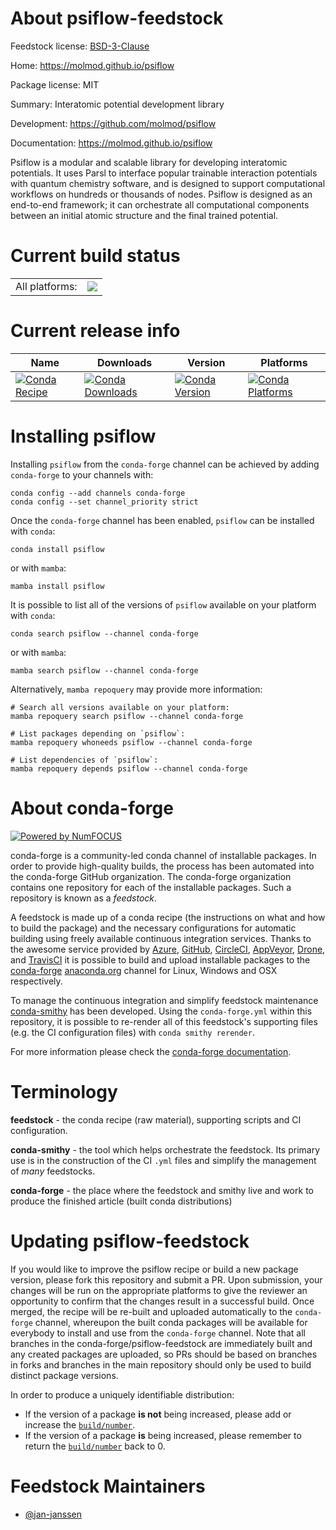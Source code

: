 About psiflow-feedstock
=======================

Feedstock license: [BSD-3-Clause](https://github.com/conda-forge/psiflow-feedstock/blob/main/LICENSE.txt)

Home: https://molmod.github.io/psiflow

Package license: MIT

Summary: Interatomic potential development library

Development: https://github.com/molmod/psiflow

Documentation: https://molmod.github.io/psiflow

Psiflow is a modular and scalable library for developing interatomic
potentials. It uses Parsl to interface popular trainable interaction
potentials with quantum chemistry software, and is designed to support
computational workflows on hundreds or thousands of nodes. Psiflow is
designed as an end-to-end framework; it can orchestrate all
computational components between an initial atomic structure and the
final trained potential.


Current build status
====================


<table><tr><td>All platforms:</td>
    <td>
      <a href="https://dev.azure.com/conda-forge/feedstock-builds/_build/latest?definitionId=20463&branchName=main">
        <img src="https://dev.azure.com/conda-forge/feedstock-builds/_apis/build/status/psiflow-feedstock?branchName=main">
      </a>
    </td>
  </tr>
</table>

Current release info
====================

| Name | Downloads | Version | Platforms |
| --- | --- | --- | --- |
| [![Conda Recipe](https://img.shields.io/badge/recipe-psiflow-green.svg)](https://anaconda.org/conda-forge/psiflow) | [![Conda Downloads](https://img.shields.io/conda/dn/conda-forge/psiflow.svg)](https://anaconda.org/conda-forge/psiflow) | [![Conda Version](https://img.shields.io/conda/vn/conda-forge/psiflow.svg)](https://anaconda.org/conda-forge/psiflow) | [![Conda Platforms](https://img.shields.io/conda/pn/conda-forge/psiflow.svg)](https://anaconda.org/conda-forge/psiflow) |

Installing psiflow
==================

Installing `psiflow` from the `conda-forge` channel can be achieved by adding `conda-forge` to your channels with:

```
conda config --add channels conda-forge
conda config --set channel_priority strict
```

Once the `conda-forge` channel has been enabled, `psiflow` can be installed with `conda`:

```
conda install psiflow
```

or with `mamba`:

```
mamba install psiflow
```

It is possible to list all of the versions of `psiflow` available on your platform with `conda`:

```
conda search psiflow --channel conda-forge
```

or with `mamba`:

```
mamba search psiflow --channel conda-forge
```

Alternatively, `mamba repoquery` may provide more information:

```
# Search all versions available on your platform:
mamba repoquery search psiflow --channel conda-forge

# List packages depending on `psiflow`:
mamba repoquery whoneeds psiflow --channel conda-forge

# List dependencies of `psiflow`:
mamba repoquery depends psiflow --channel conda-forge
```


About conda-forge
=================

[![Powered by
NumFOCUS](https://img.shields.io/badge/powered%20by-NumFOCUS-orange.svg?style=flat&colorA=E1523D&colorB=007D8A)](https://numfocus.org)

conda-forge is a community-led conda channel of installable packages.
In order to provide high-quality builds, the process has been automated into the
conda-forge GitHub organization. The conda-forge organization contains one repository
for each of the installable packages. Such a repository is known as a *feedstock*.

A feedstock is made up of a conda recipe (the instructions on what and how to build
the package) and the necessary configurations for automatic building using freely
available continuous integration services. Thanks to the awesome service provided by
[Azure](https://azure.microsoft.com/en-us/services/devops/), [GitHub](https://github.com/),
[CircleCI](https://circleci.com/), [AppVeyor](https://www.appveyor.com/),
[Drone](https://cloud.drone.io/welcome), and [TravisCI](https://travis-ci.com/)
it is possible to build and upload installable packages to the
[conda-forge](https://anaconda.org/conda-forge) [anaconda.org](https://anaconda.org/)
channel for Linux, Windows and OSX respectively.

To manage the continuous integration and simplify feedstock maintenance
[conda-smithy](https://github.com/conda-forge/conda-smithy) has been developed.
Using the ``conda-forge.yml`` within this repository, it is possible to re-render all of
this feedstock's supporting files (e.g. the CI configuration files) with ``conda smithy rerender``.

For more information please check the [conda-forge documentation](https://conda-forge.org/docs/).

Terminology
===========

**feedstock** - the conda recipe (raw material), supporting scripts and CI configuration.

**conda-smithy** - the tool which helps orchestrate the feedstock.
                   Its primary use is in the construction of the CI ``.yml`` files
                   and simplify the management of *many* feedstocks.

**conda-forge** - the place where the feedstock and smithy live and work to
                  produce the finished article (built conda distributions)


Updating psiflow-feedstock
==========================

If you would like to improve the psiflow recipe or build a new
package version, please fork this repository and submit a PR. Upon submission,
your changes will be run on the appropriate platforms to give the reviewer an
opportunity to confirm that the changes result in a successful build. Once
merged, the recipe will be re-built and uploaded automatically to the
`conda-forge` channel, whereupon the built conda packages will be available for
everybody to install and use from the `conda-forge` channel.
Note that all branches in the conda-forge/psiflow-feedstock are
immediately built and any created packages are uploaded, so PRs should be based
on branches in forks and branches in the main repository should only be used to
build distinct package versions.

In order to produce a uniquely identifiable distribution:
 * If the version of a package **is not** being increased, please add or increase
   the [``build/number``](https://docs.conda.io/projects/conda-build/en/latest/resources/define-metadata.html#build-number-and-string).
 * If the version of a package **is** being increased, please remember to return
   the [``build/number``](https://docs.conda.io/projects/conda-build/en/latest/resources/define-metadata.html#build-number-and-string)
   back to 0.

Feedstock Maintainers
=====================

* [@jan-janssen](https://github.com/jan-janssen/)

